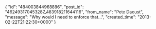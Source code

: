 {
   "id": "484003844968886",
   "post_id": "462493170453287_483918211644116",
   "from_name": "Pete Daoust",
   "message": "Why would I need to enforce that...",
   "created_time": "2013-02-22T21:22:30+0000"
 }
